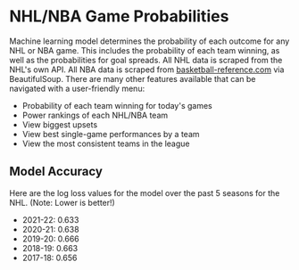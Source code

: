 # NHL/NBA Game Probabilities

Machine learning model determines the probability of each outcome for any NHL or NBA game. This includes the probability of each team winning, as well as the probabilities for goal spreads. All NHL data is scraped from the NHL's own API. All NBA data is scraped from [basketball-reference.com](https://www.basketball-reference.com/) via BeautifulSoup. There are many other features available that can be navigated with a user-friendly menu:

- Probability of each team winning for today's games
- Power rankings of each NHL/NBA team
- View biggest upsets
- View best single-game performances by a team
- View the most consistent teams in the league

## Model Accuracy

Here are the log loss values for the model over the past 5 seasons for the NHL. (Note: Lower is better!)  
- 2021-22: 0.633  
- 2020-21: 0.638  
- 2019-20: 0.666  
- 2018-19: 0.663  
- 2017-18: 0.656
